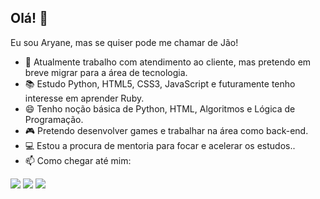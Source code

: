 ## Olá! 👋
Eu sou Aryane, mas se quiser pode me chamar de Jão!

- 💼 Atualmente trabalho com atendimento ao cliente, mas pretendo em breve migrar para a área de tecnologia. 
- 📚 Estudo Python, HTML5, CSS3, JavaScript e futuramente tenho interesse em aprender Ruby. 
- 😄 Tenho noção básica de Python, HTML, Algoritmos e Lógica de Programação.
- 🎮 Pretendo desenvolver games e trabalhar na área como back-end.
- 💻 Estou a procura de mentoria para focar e acelerar os estudos..
- 📫 Como chegar até mim:

<div> 
  <a href="https://www.instagram.com/overrgron/" target="_blank"><img src="https://img.shields.io/badge/-Instagram-%23E4405F?style=for-the-badge&logo=instagram&logoColor=white" target="_blank"></a>
 <a href="https://t.me/overrgron" target="_blank"><img src="https://img.shields.io/badge/Telegram-2CA5E0?style=for-the-badge&logo=telegram&logoColor=white" target="_blank"></a> 
  <a href = "mailto:aryane.mqf@gmail.com"><img src="https://img.shields.io/badge/-Gmail-%23333?style=for-the-badge&logo=gmail&logoColor=white" target="_blank"></a>
</div>
  
  ##

